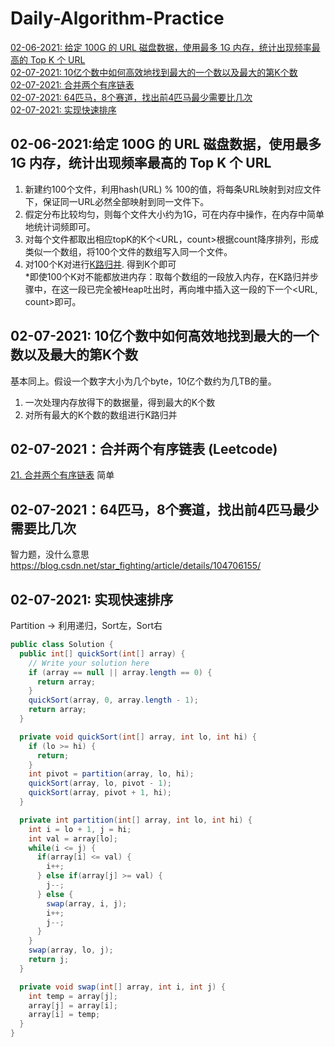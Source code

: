 # Daily-Algorithm-Practice
[02-06-2021: 给定 100G 的 URL 磁盘数据，使用最多 1G 内存，统计出现频率最高的 Top K 个 URL](#02-06-2021给定-100g-的-url-磁盘数据使用最多-1g-内存统计出现频率最高的-top-k-个-url)  
[02-07-2021: 10亿个数中如何高效地找到最大的一个数以及最大的第K个数](#02-07-2021-10亿个数中如何高效地找到最大的一个数以及最大的第k个数)  
[02-07-2021: 合并两个有序链表](#02-07-2021合并两个有序链表-leetcode)  
[02-07-2021: 64匹马，8个赛道，找出前4匹马最少需要比几次](#02-07-202164匹马8个赛道找出前4匹马最少需要比几次)  
[02-07-2021: 实现快速排序](#02-07-2021-实现快速排序)
## 02-06-2021:给定 100G 的 URL 磁盘数据，使用最多 1G 内存，统计出现频率最高的 Top K 个 URL
1. 新建约100个文件，利用hash(URL) % 100的值，将每条URL映射到对应文件下，保证同一URL必然全部映射到同一文件下。
2. 假定分布比较均匀，则每个文件大小约为1G，可在内存中操作，在内存中简单地统计词频即可。
3. 对每个文件都取出相应topK的K个<URL，count>根据count降序排列，形成类似一个数组，将100个文件的数组写入同一个文件。
4. 对100个K对进行[K路归并](https://leetcode-cn.com/problems/merge-k-sorted-lists/). 得到K个即可  
*即使100个K对不能都放进内存：取每个数组的一段放入内存，在K路归并步骤中，在这一段已完全被Heap吐出时，再向堆中插入这一段的下一个<URL, count>即可。
## 02-07-2021: 10亿个数中如何高效地找到最大的一个数以及最大的第K个数  
基本同上。假设一个数字大小为几个byte，10亿个数约为几TB的量。
1. 一次处理内存放得下的数据量，得到最大的K个数
2. 对所有最大的K个数的数组进行K路归并
## 02-07-2021：合并两个有序链表 (Leetcode)
[21. 合并两个有序链表](https://leetcode-cn.com/problems/merge-two-sorted-lists/)
简单
## 02-07-2021：64匹马，8个赛道，找出前4匹马最少需要比几次
智力题，没什么意思  
https://blog.csdn.net/star_fighting/article/details/104706155/
## 02-07-2021: 实现快速排序
Partition -> 利用递归，Sort左，Sort右
```Java
public class Solution {
  public int[] quickSort(int[] array) {
    // Write your solution here
    if (array == null || array.length == 0) {
      return array;
    }
    quickSort(array, 0, array.length - 1);
    return array;
  }

  private void quickSort(int[] array, int lo, int hi) {
    if (lo >= hi) {
      return;
    }
    int pivot = partition(array, lo, hi);
    quickSort(array, lo, pivot - 1);
    quickSort(array, pivot + 1, hi);
  }

  private int partition(int[] array, int lo, int hi) {
    int i = lo + 1, j = hi;
    int val = array[lo];
    while(i <= j) {
      if(array[i] <= val) {
        i++;
      } else if(array[j] >= val) {
        j--;
      } else {
        swap(array, i, j);
        i++;
        j--;
      }
    }
    swap(array, lo, j);
    return j;
  }

  private void swap(int[] array, int i, int j) {
    int temp = array[j];
    array[j] = array[i];
    array[i] = temp;
  }
}
```
